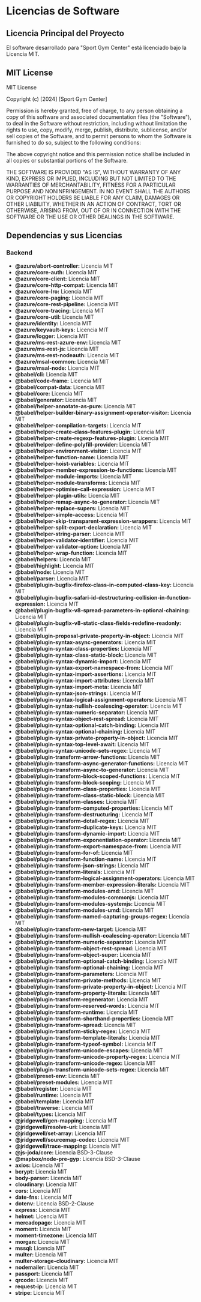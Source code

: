 # Licencias de Software

## Licencia Principal del Proyecto
El software desarrollado para "Sport Gym Center" está licenciado bajo la Licencia MIT.

## MIT License

MIT License

Copyright (c) [2024] [Sport Gym Center]

Permission is hereby granted, free of charge, to any person obtaining a copy
of this software and associated documentation files (the "Software"), to deal
in the Software without restriction, including without limitation the rights
to use, copy, modify, merge, publish, distribute, sublicense, and/or sell
copies of the Software, and to permit persons to whom the Software is
furnished to do so, subject to the following conditions:

The above copyright notice and this permission notice shall be included in all
copies or substantial portions of the Software.

THE SOFTWARE IS PROVIDED "AS IS", WITHOUT WARRANTY OF ANY KIND, EXPRESS OR
IMPLIED, INCLUDING BUT NOT LIMITED TO THE WARRANTIES OF MERCHANTABILITY,
FITNESS FOR A PARTICULAR PURPOSE AND NONINFRINGEMENT. IN NO EVENT SHALL THE
AUTHORS OR COPYRIGHT HOLDERS BE LIABLE FOR ANY CLAIM, DAMAGES OR OTHER
LIABILITY, WHETHER IN AN ACTION OF CONTRACT, TORT OR OTHERWISE, ARISING FROM,
OUT OF OR IN CONNECTION WITH THE SOFTWARE OR THE USE OR OTHER DEALINGS IN THE
SOFTWARE.



## Dependencias y sus Licencias

### Backend

- **@azure/abort-controller:** Licencia MIT
- **@azure/core-auth:** Licencia MIT
- **@azure/core-client:** Licencia MIT
- **@azure/core-http-compat:** Licencia MIT
- **@azure/core-lro:** Licencia MIT
- **@azure/core-paging:** Licencia MIT
- **@azure/core-rest-pipeline:** Licencia MIT
- **@azure/core-tracing:** Licencia MIT
- **@azure/core-util:** Licencia MIT
- **@azure/identity:** Licencia MIT
- **@azure/keyvault-keys:** Licencia MIT
- **@azure/logger:** Licencia MIT
- **@azure/ms-rest-azure-env:** Licencia MIT
- **@azure/ms-rest-js:** Licencia MIT
- **@azure/ms-rest-nodeauth:** Licencia MIT
- **@azure/msal-common:** Licencia MIT
- **@azure/msal-node:** Licencia MIT
- **@babel/cli:** Licencia MIT
- **@babel/code-frame:** Licencia MIT
- **@babel/compat-data:** Licencia MIT
- **@babel/core:** Licencia MIT
- **@babel/generator:** Licencia MIT
- **@babel/helper-annotate-as-pure:** Licencia MIT
- **@babel/helper-builder-binary-assignment-operator-visitor:** Licencia MIT
- **@babel/helper-compilation-targets:** Licencia MIT
- **@babel/helper-create-class-features-plugin:** Licencia MIT
- **@babel/helper-create-regexp-features-plugin:** Licencia MIT
- **@babel/helper-define-polyfill-provider:** Licencia MIT
- **@babel/helper-environment-visitor:** Licencia MIT
- **@babel/helper-function-name:** Licencia MIT
- **@babel/helper-hoist-variables:** Licencia MIT
- **@babel/helper-member-expression-to-functions:** Licencia MIT
- **@babel/helper-module-imports:** Licencia MIT
- **@babel/helper-module-transforms:** Licencia MIT
- **@babel/helper-optimise-call-expression:** Licencia MIT
- **@babel/helper-plugin-utils:** Licencia MIT
- **@babel/helper-remap-async-to-generator:** Licencia MIT
- **@babel/helper-replace-supers:** Licencia MIT
- **@babel/helper-simple-access:** Licencia MIT
- **@babel/helper-skip-transparent-expression-wrappers:** Licencia MIT
- **@babel/helper-split-export-declaration:** Licencia MIT
- **@babel/helper-string-parser:** Licencia MIT
- **@babel/helper-validator-identifier:** Licencia MIT
- **@babel/helper-validator-option:** Licencia MIT
- **@babel/helper-wrap-function:** Licencia MIT
- **@babel/helpers:** Licencia MIT
- **@babel/highlight:** Licencia MIT
- **@babel/node:** Licencia MIT
- **@babel/parser:** Licencia MIT
- **@babel/plugin-bugfix-firefox-class-in-computed-class-key:** Licencia MIT
- **@babel/plugin-bugfix-safari-id-destructuring-collision-in-function-expression:** Licencia MIT
- **@babel/plugin-bugfix-v8-spread-parameters-in-optional-chaining:** Licencia MIT
- **@babel/plugin-bugfix-v8-static-class-fields-redefine-readonly:** Licencia MIT
- **@babel/plugin-proposal-private-property-in-object:** Licencia MIT
- **@babel/plugin-syntax-async-generators:** Licencia MIT
- **@babel/plugin-syntax-class-properties:** Licencia MIT
- **@babel/plugin-syntax-class-static-block:** Licencia MIT
- **@babel/plugin-syntax-dynamic-import:** Licencia MIT
- **@babel/plugin-syntax-export-namespace-from:** Licencia MIT
- **@babel/plugin-syntax-import-assertions:** Licencia MIT
- **@babel/plugin-syntax-import-attributes:** Licencia MIT
- **@babel/plugin-syntax-import-meta:** Licencia MIT
- **@babel/plugin-syntax-json-strings:** Licencia MIT
- **@babel/plugin-syntax-logical-assignment-operators:** Licencia MIT
- **@babel/plugin-syntax-nullish-coalescing-operator:** Licencia MIT
- **@babel/plugin-syntax-numeric-separator:** Licencia MIT
- **@babel/plugin-syntax-object-rest-spread:** Licencia MIT
- **@babel/plugin-syntax-optional-catch-binding:** Licencia MIT
- **@babel/plugin-syntax-optional-chaining:** Licencia MIT
- **@babel/plugin-syntax-private-property-in-object:** Licencia MIT
- **@babel/plugin-syntax-top-level-await:** Licencia MIT
- **@babel/plugin-syntax-unicode-sets-regex:** Licencia MIT
- **@babel/plugin-transform-arrow-functions:** Licencia MIT
- **@babel/plugin-transform-async-generator-functions:** Licencia MIT
- **@babel/plugin-transform-async-to-generator:** Licencia MIT
- **@babel/plugin-transform-block-scoped-functions:** Licencia MIT
- **@babel/plugin-transform-block-scoping:** Licencia MIT
- **@babel/plugin-transform-class-properties:** Licencia MIT
- **@babel/plugin-transform-class-static-block:** Licencia MIT
- **@babel/plugin-transform-classes:** Licencia MIT
- **@babel/plugin-transform-computed-properties:** Licencia MIT
- **@babel/plugin-transform-destructuring:** Licencia MIT
- **@babel/plugin-transform-dotall-regex:** Licencia MIT
- **@babel/plugin-transform-duplicate-keys:** Licencia MIT
- **@babel/plugin-transform-dynamic-import:** Licencia MIT
- **@babel/plugin-transform-exponentiation-operator:** Licencia MIT
- **@babel/plugin-transform-export-namespace-from:** Licencia MIT
- **@babel/plugin-transform-for-of:** Licencia MIT
- **@babel/plugin-transform-function-name:** Licencia MIT
- **@babel/plugin-transform-json-strings:** Licencia MIT
- **@babel/plugin-transform-literals:** Licencia MIT
- **@babel/plugin-transform-logical-assignment-operators:** Licencia MIT
- **@babel/plugin-transform-member-expression-literals:** Licencia MIT
- **@babel/plugin-transform-modules-amd:** Licencia MIT
- **@babel/plugin-transform-modules-commonjs:** Licencia MIT
- **@babel/plugin-transform-modules-systemjs:** Licencia MIT
- **@babel/plugin-transform-modules-umd:** Licencia MIT
- **@babel/plugin-transform-named-capturing-groups-regex:** Licencia MIT
- **@babel/plugin-transform-new-target:** Licencia MIT
- **@babel/plugin-transform-nullish-coalescing-operator:** Licencia MIT
- **@babel/plugin-transform-numeric-separator:** Licencia MIT
- **@babel/plugin-transform-object-rest-spread:** Licencia MIT
- **@babel/plugin-transform-object-super:** Licencia MIT
- **@babel/plugin-transform-optional-catch-binding:** Licencia MIT
- **@babel/plugin-transform-optional-chaining:** Licencia MIT
- **@babel/plugin-transform-parameters:** Licencia MIT
- **@babel/plugin-transform-private-methods:** Licencia MIT
- **@babel/plugin-transform-private-property-in-object:** Licencia MIT
- **@babel/plugin-transform-property-literals:** Licencia MIT
- **@babel/plugin-transform-regenerator:** Licencia MIT
- **@babel/plugin-transform-reserved-words:** Licencia MIT
- **@babel/plugin-transform-runtime:** Licencia MIT
- **@babel/plugin-transform-shorthand-properties:** Licencia MIT
- **@babel/plugin-transform-spread:** Licencia MIT
- **@babel/plugin-transform-sticky-regex:** Licencia MIT
- **@babel/plugin-transform-template-literals:** Licencia MIT
- **@babel/plugin-transform-typeof-symbol:** Licencia MIT
- **@babel/plugin-transform-unicode-escapes:** Licencia MIT
- **@babel/plugin-transform-unicode-property-regex:** Licencia MIT
- **@babel/plugin-transform-unicode-regex:** Licencia MIT
- **@babel/plugin-transform-unicode-sets-regex:** Licencia MIT
- **@babel/preset-env:** Licencia MIT
- **@babel/preset-modules:** Licencia MIT
- **@babel/register:** Licencia MIT
- **@babel/runtime:** Licencia MIT
- **@babel/template:** Licencia MIT
- **@babel/traverse:** Licencia MIT
- **@babel/types:** Licencia MIT
- **@jridgewell/gen-mapping:** Licencia MIT
- **@jridgewell/resolve-uri:** Licencia MIT
- **@jridgewell/set-array:** Licencia MIT
- **@jridgewell/sourcemap-codec:** Licencia MIT
- **@jridgewell/trace-mapping:** Licencia MIT
- **@js-joda/core:** Licencia BSD-3-Clause
- **@mapbox/node-pre-gyp:** Licencia BSD-3-Clause
- **axios:** Licencia MIT
- **bcrypt:** Licencia MIT
- **body-parser:** Licencia MIT
- **cloudinary:** Licencia MIT
- **cors:** Licencia MIT
- **date-fns:** Licencia MIT
- **dotenv:** Licencia BSD-2-Clause
- **express:** Licencia MIT
- **helmet:** Licencia MIT
- **mercadopago:** Licencia MIT
- **moment:** Licencia MIT
- **moment-timezone:** Licencia MIT
- **morgan:** Licencia MIT
- **mssql:** Licencia MIT
- **multer:** Licencia MIT
- **multer-storage-cloudinary:** Licencia MIT
- **nodemailer:** Licencia MIT
- **passport:** Licencia MIT
- **qrcode:** Licencia MIT
- **request-ip:** Licencia MIT
- **stripe:** Licencia MIT
